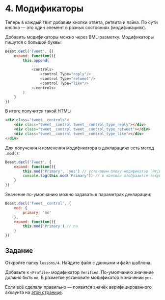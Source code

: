 # 4. Модификаторы

Теперь в каждый твит добавим кнопки ответа, ретвита и лайка. По сути кнопка — это один элемент в разных состояниях (модификациях).

Добавить модификаторы можно через BML-разметку. Модификаторы пишутся с большой буквы:

```js
Beast.decl('Tweet', {)
    expand: function(){
        this.append(
            ...
            <controls>
                <control Type="reply"/>
                <control Type="retweet"/>
                <control Type="like"/>
            </controls>
        )
    }
})
```

В итоге получится такой HTML:

```html
<div class="tweet__controls">
    <div class="tweet__control tweet__control_type_reply"></div>
    <div class="tweet__control tweet__control_type_retweet"></div>
    <div class="tweet__control tweet__control_type_like"></div>
</div>
```

Для получения и изменения модификатора в декларациях есть метод `.mod()`:

```js
Beast.decl('Tweet', {
    expand: function(){
        this.mod('Primary', 'yes') // установим блоку модификатор `Primary` со значением `yes`
        console.log(this.mod('Primary')) // в консоли отобразится текущее значение модификатора 'Primary' – `yes`
    }
})
```

Значение по-умолчанию можно задавать в параметрах декларации:

```js
Beast.decl('Tweet__control', {
    mod: {
        primary: 'no'
    },
    expand: function(){
        this.mod('Primary') // no
    }
})
```

## Задание

Откройте папку `lessons/4`. Найдите файл с данными и файл шаблона.

Добавьте к `<Profile>` модификатор `Verified`. По-умолчанию значение должно быть `no`. В разметке установите модификатор в значении `yes`.

Если всё сделали правильно — появится значёк верифицированного аккаунта на [этой странице](http://localhost:3052/lessons/4/task.html).
